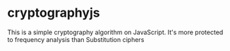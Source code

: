 # cryptographyjs
This is a simple cryptography algorithm on JavaScript. It's more protected to frequency analysis than Substitution ciphers

